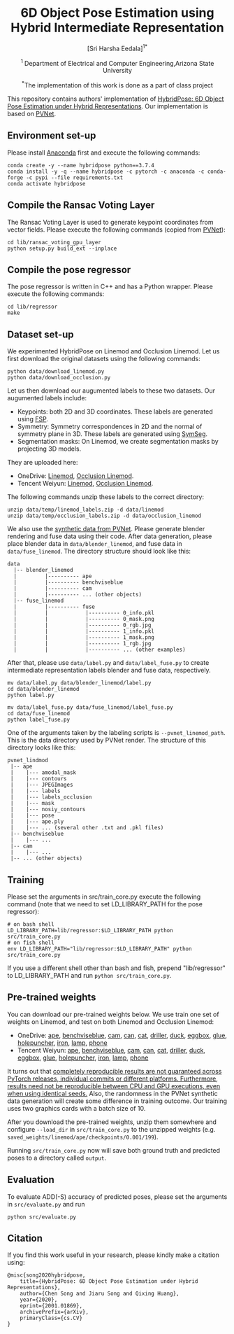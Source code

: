 <div align="center">

# 6D Object Pose Estimation using Hybrid Intermediate Representation

[Sri Harsha Eedala]<sup>1</sup><sup>*</sup>

<sup>1</sup> Department of Electrical and Computer Engineering,Arizona State University<br>

<sup>*</sup>The implementation of this work is done as a part of class project
</div>

This repository contains authors' implementation of [HybridPose: 6D Object Pose Estimation under Hybrid Representations](https://arxiv.org/abs/2001.01869). Our implementation is based on [PVNet](https://github.com/zju3dv/pvnet).


## Environment set-up
Please install [Anaconda](https://www.anaconda.com/distribution/) first and execute the following commands:
```
conda create -y --name hybridpose python==3.7.4
conda install -y -q --name hybridpose -c pytorch -c anaconda -c conda-forge -c pypi --file requirements.txt
conda activate hybridpose
```

## Compile the Ransac Voting Layer
The Ransac Voting Layer is used to generate keypoint coordinates from vector fields. Please execute the following commands (copied from [PVNet](https://github.com/zju3dv/pvnet)):
```
cd lib/ransac_voting_gpu_layer
python setup.py build_ext --inplace
```

## Compile the pose regressor
The pose regressor is written in C++ and has a Python wrapper. Please execute the following commands:
```
cd lib/regressor
make
```

## Dataset set-up
We experimented HybridPose on Linemod and Occlusion Linemod. Let us first download the original datasets using the following commands:
```
python data/download_linemod.py
python data/download_occlusion.py
```
Let us then download our augumented labels to these two datasets. Our augumented labels include:
* Keypoints: both 2D and 3D coordinates. These labels are generated using [FSP](https://github.com/zju3dv/pvnet/blob/master/lib/utils/data_utils.py).
* Symmetry: Symmetry correspondences in 2D and the normal of symmetry plane in 3D. These labels are generated using [SymSeg](https://github.com/aecins/symseg).
* Segmentation masks: On Linemod, we create segmentation masks by projecting 3D models.

They are uploaded here:
* OneDrive: [Linemod](https://utexas-my.sharepoint.com/:u:/g/personal/song_austin_utexas_edu/EX1-jCyvyw9DoNGDGRY6RXsBTYV0g0n-4YZjGc4F_9xTRA?e=qmV7bb), [Occlusion Linemod](https://utexas-my.sharepoint.com/:u:/g/personal/song_austin_utexas_edu/EaHVyE8WaVFJh5tdtJIPxXgBo1iCIFeCXJHdFQxXT3NxyA?e=yNdWKe).
* Tencent Weiyun: [Linemod](https://share.weiyun.com/VOf5yOZI), [Occlusion Linemod](https://share.weiyun.com/50i7KTb).

The following commands unzip these labels to the correct directory:
```
unzip data/temp/linemod_labels.zip -d data/linemod
unzip data/temp/occlusion_labels.zip -d data/occlusion_linemod
```

We also use the [synthetic data from PVNet](https://github.com/zju3dv/pvnet-rendering/). Please generate blender rendering and fuse data using their code.  After data generation, please place blender data in `data/blender_linemod`, and fuse data in `data/fuse_linemod`. The directory structure should look like this:

```
data
  |-- blender_linemod
  |         |---------- ape
  |         |---------- benchviseblue
  |         |---------- cam
  |         |---------- ... (other objects)
  |-- fuse_linemod
  |         |---------- fuse
  |         |            |---------- 0_info.pkl
  |         |            |---------- 0_mask.png
  |         |            |---------- 0_rgb.jpg
  |         |            |---------- 1_info.pkl
  |         |            |---------- 1_mask.png
  |         |            |---------- 1_rgb.jpg
  |         |            |---------- ... (other examples)
```

After that, please use `data/label.py` and `data/label_fuse.py` to create intermediate representation labels blender and fuse data, respectively.

```
mv data/label.py data/blender_linemod/label.py
cd data/blender_linemod
python label.py
```

```
mv data/label_fuse.py data/fuse_linemod/label_fuse.py
cd data/fuse_linemod
python label_fuse.py
```

One of the arguments taken by the labeling scripts is `--pvnet_linemod_path`. This is the data directory used by PVNet render. The structure of this directory looks like this:

```
pvnet_lindmod
 |-- ape
 |    |--- amodal_mask
 |    |--- contours
 |    |--- JPEGImages
 |    |--- labels
 |    |--- labels_occlusion
 |    |--- mask
 |    |--- nosiy_contours
 |    |--- pose
 |    |--- ape.ply
 |    |--- ... (several other .txt and .pkl files)
 |-- benchviseblue
 |    |--- ...
 |-- cam
 |    |--- ...
 |-- ... (other objects)
```

## Training
Please set the arguments in src/train\_core.py execute the following command (note that we need to set LD\_LIBRARY\_PATH for the pose regressor):
```
# on bash shell
LD_LIBRARY_PATH=lib/regressor:$LD_LIBRARY_PATH python src/train_core.py
# on fish shell
env LD_LIBRARY_PATH="lib/regressor:$LD_LIBRARY_PATH" python src/train_core.py
```
If you use a different shell other than bash and fish, prepend "lib/regressor" to LD\_LIBRARY\_PATH and run `python src/train_core.py`.

## Pre-trained weights
You can download our pre-trained weights below. We use train one set of weights on Linemod, and test on both Linemod and Occlusion Linemod:
* OneDrive: [ape](https://utexas-my.sharepoint.com/:u:/g/personal/song_austin_utexas_edu/Ec9RFKrnmi5Gp6mpG0rzemcBTf_UG8L-Jys3T9fqOQ1r2Q?e=1StQkC),
[benchviseblue](https://utexas-my.sharepoint.com/:u:/g/personal/song_austin_utexas_edu/EThQc5k0ToVIpXzTl2dSsy8BLgpgQj4Hr7Z9-heJCUAGNg?e=OGviAL),
[cam](https://utexas-my.sharepoint.com/:u:/g/personal/song_austin_utexas_edu/EXzddKdkvJpBt-asNlfRJssBD08guI7IAmKAT00DghGt9A?e=5UgEG6),
[can](https://utexas-my.sharepoint.com/:u:/g/personal/song_austin_utexas_edu/ERrsKeRlwehPjpl4RTV2muUB7AnrRtYl5mqmUYO61NdAkg?e=DVYzoO),
[cat](https://utexas-my.sharepoint.com/:u:/g/personal/song_austin_utexas_edu/EbsJ9ij5JthPj9Il7Ms3C_gBYoaJDSS8jVEXJnikLde7nA?e=KcQ5g4),
[driller](https://utexas-my.sharepoint.com/:u:/g/personal/song_austin_utexas_edu/EVi5qRlJV-1Fn2mQlR-GVwABZ1_JHD0pOIA3YBu6DQ-kdg?e=6fGsAY),
[duck](https://utexas-my.sharepoint.com/:u:/g/personal/song_austin_utexas_edu/EbpYzIDL8UtMkqWwY8RSaC8B8-hfTrkWxtQoRWt--GCaWw?e=QFDUSo),
[eggbox](https://utexas-my.sharepoint.com/:u:/g/personal/song_austin_utexas_edu/ERGay7Ell5NMnmgSGWTU0WUBBPJLU8gU3V0y2tU9CNZ1Ag?e=EOAuYJ),
[glue](https://utexas-my.sharepoint.com/:u:/g/personal/song_austin_utexas_edu/EUWc7032Kl9MtvynSeEnPeoB4gt4iqmyUj2dwBhO0KZIWQ?e=wVynHT),
[holepuncher](https://utexas-my.sharepoint.com/:u:/g/personal/song_austin_utexas_edu/Eev3foHkKpdKveetchoNjE0BVdOoJ4Zs7rCfl_Ea8nkvrA?e=7TTlsC),
[iron](https://utexas-my.sharepoint.com/:u:/g/personal/song_austin_utexas_edu/EX6xS32n2oNHsCW49-q7uJ0B9lYd9FdHe6kx6DexY4LMoQ?e=S64eDF),
[lamp](https://utexas-my.sharepoint.com/:u:/g/personal/song_austin_utexas_edu/EY5wJyvD4AFPqzbYUOTfgXgBb_z9qiigypgSLcRvJpDvBg?e=g9PJdf),
[phone](https://utexas-my.sharepoint.com/:u:/g/personal/song_austin_utexas_edu/EdKEv70zs8JGuwaJfRYKwrYBhr_bG4Ig0PJCf2oZmNoJ_Q?e=q9oZhL)
* Tencent Weiyun: [ape](https://share.weiyun.com/yOCM20YC),
[benchviseblue](https://share.weiyun.com/iNCkC7iN),
[cam](https://share.weiyun.com/4jE1JxQK),
[can](https://share.weiyun.com/HuVBksHq),
[cat](https://share.weiyun.com/WIAUu2kc),
[driller](https://share.weiyun.com/oYfPFsj6),
[duck](https://share.weiyun.com/5liVTjld),
[eggbox](https://share.weiyun.com/CjQyLtbt),
[glue](https://share.weiyun.com/Xq7IlKf4),
[holepuncher](https://share.weiyun.com/t2eA816n),
[iron](https://share.weiyun.com/cPzMB2Rx),
[lamp](https://share.weiyun.com/W5YBK8UA),
[phone](https://share.weiyun.com/4gDBsjls)

It turns out that [completely reproducible results are not guaranteed across PyTorch releases, individual commits or different platforms. Furthermore, results need not be reproducible between CPU and GPU executions, even when using identical seeds.](https://pytorch.org/docs/stable/notes/randomness.html) Also, the randomness in the PVNet synthetic data generation will create some difference in training outcome. Our training uses two graphics cards with a batch size of 10.

After you download the pre-trained weights, unzip them somewhere and configure `--load_dir` in `src/train_core.py` to the unzipped weights (e.g. `saved_weights/linemod/ape/checkpoints/0.001/199`).

Running `src/train_core.py` now will save both ground truth and predicted poses to a directory called `output`.

## Evaluation
To evaluate ADD(-S) accuracy of predicted poses, please set the arguments in `src/evaluate.py` and run
```
python src/evaluate.py
```

## Citation
If you find this work useful in your research, please kindly make a citation using:
```
@misc{song2020hybridpose,
    title={HybridPose: 6D Object Pose Estimation under Hybrid Representations},
    author={Chen Song and Jiaru Song and Qixing Huang},
    year={2020},
    eprint={2001.01869},
    archivePrefix={arXiv},
    primaryClass={cs.CV}
}
```
